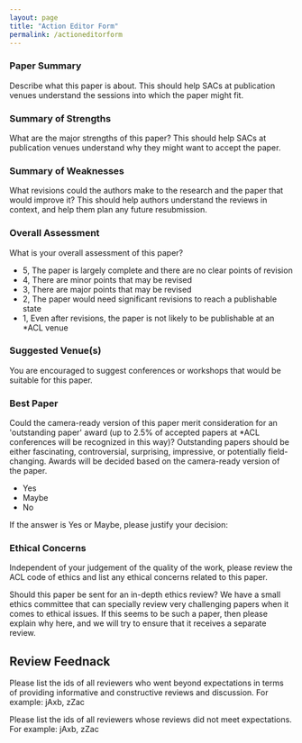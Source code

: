 ```yaml
---
layout: page
title: "Action Editor Form"
permalink: /actioneditorform
---
```


### Paper Summary

Describe what this paper is about. This should help SACs at publication venues understand the sessions into which the paper might fit.

### Summary of Strengths

What are the major strengths of this paper? This should help SACs at publication venues understand why they might want to accept the paper.

### Summary of Weaknesses

What revisions could the authors make to the research and the paper that would improve it? This should help authors understand the reviews in context, and help them plan any future resubmission.

### Overall Assessment

What is your overall assessment of this paper?  

* 5, The paper is largely complete and there are no clear points of revision
* 4, There are minor points that may be revised
* 3, There are major points that may be revised
* 2, The paper would need significant revisions to reach a publishable state
* 1, Even after revisions, the paper is not likely to be publishable at an *ACL venue

### Suggested Venue(s)

You are encouraged to suggest conferences or workshops that would be suitable for this paper.

### Best Paper

Could the camera-ready version of this paper merit consideration for an 'outstanding paper' award (up to 2.5% of accepted papers at *ACL conferences will be recognized in this way)? Outstanding papers should be either fascinating, controversial, surprising, impressive, or potentially field-changing. Awards will be decided based on the camera-ready version of the paper.

* Yes
* Maybe
* No

If the answer is Yes or Maybe, please justify your decision:

### Ethical Concerns

Independent of your judgement of the quality of the work, please review the ACL code of ethics and list any ethical concerns related to this paper. 

Should this paper be sent for an in-depth ethics review? We have a small ethics committee that can specially review very challenging papers when it comes to ethical issues. If this seems to be such a paper, then please explain why here, and we will try to ensure that it receives a separate review.

## Review Feednack

Please list the ids of all reviewers who went beyond expectations in terms of providing informative and constructive reviews and discussion. For example: jAxb, zZac

Please list the ids of all reviewers whose reviews did not meet expectations. For example: jAxb, zZac
